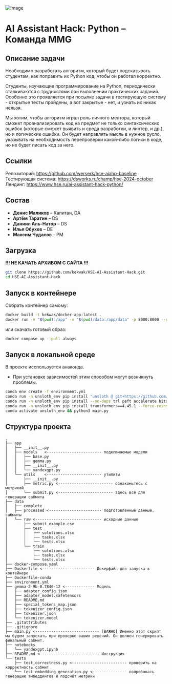 ![image](https://github.com/user-attachments/assets/678e6e14-ae3e-4aa6-a968-a81a333674e9)

# AI Assistant Hack: Python – Команда MMG

## Описание задачи
Необходимо разработать алгоритм, который будет подсказывать студентам, как поправить их Python код, чтобы он работал корректно.

Студенты, изучающие программирование на Python, периодически сталкиваются с трудностями при выполнении практических заданий. Особенно это проявляется при посылке задачи в тестирующую систему - открытые тесты пройдены, а вот закрытые - нет, и узнать их никак нельзя.

Мы хотим, чтобы алгоритм играл роль личного ментора, который сможет проанализировать код на предмет не только синтаксических ошибок (которые сможет выявить и среда разработки, и линтер, и др.), но и логические ошибки. Он будет направлять мысль в нужное русло, указывать на необходимость перепроверки какой-либо логики в коде, но не будет писать код за него.

## Ссылки
Репозиторий: https://github.com/werserk/hse-aiahp-baseline \
Тестирующая система: https://dsworks.ru/champ/hse-2024-october \
Лендинг: https://www.hse.ru/ai-assistant-hack-python/

## Состав
* **Денис Маликов** – Капитан, DA
* **Артём Таратин** – DS
* **Даниил Аль-Натор** – DS
* **Илья Обухов** – DE
* **Максим Чудасов** – PM

## Загрузка
**!!! НЕ КАЧАТЬ АРХИВОМ С САЙТА !!!**
```bash
git clone https://github.com/kekwak/HSE-AI-Assistant-Hack.git
cd HSE-AI-Assistant-Hack
```

## Запуск в контейнере
Собрать контейнер самому:
```bash
docker build -t kekwak/docker-app:latest .
docker run -v "$(pwd):/app" -v "$(pwd)/data:/app/data" -p 8000:8000 --gpus all --rm kekwak/docker-app:latest
```
или скачать готовый образ:
```bash
docker compose up --pull always
```

## Запуск в локальной среде
В проекте исспользуется анаконда.
* При установке зависимостей этим способом могут возникнуть проблемы.

```bash
conda env create -f environment.yml
conda run -n unsloth_env pip install "unsloth @ git+https://github.com/unslothai/unsloth.git@79a2112ca4a775ce0b3cb75f5074136cb54ea6df"
conda run -n unsloth_env pip install --no-deps trl peft accelerate bitsandbytes
conda run -n unsloth_env pip install transformers==4.45.1 --force-reinstall
conda activate unsloth_env && python3 main.py
```

## Структура проекта

```
.
├── app
│   ├── __init__.py
│   ├── models   <------------------------ подключаемые модели
│   │   ├── base.py
│   │   ├── gemma.py
│   │   ├── __init__.py
│   │   └── yandexgpt.py
│   └── utils    <------------------------ утилиты
│       ├── __init__.py
│       ├── metric.py <------------------------ ознакомьтесь с метрикой
│       └── submit.py <------------------------ здесь всё для генерации сабмита
├── data
│   ├── complete
│   ├── processed <----------------------- подготовленные данные, сабмиты
│   └── raw <----------------------------- исходные данные
│       ├── submit_example.csv
│       ├── test
│       │   ├── solutions.xlsx
│       │   ├── tasks.xlsx
│       │   └── tests.xlsx
│       └── train
│           ├── solutions.xlsx
│           ├── tasks.xlsx
│           └── tests.xlsx
├── docker-compose.yaml
├── Dockerfile <----------------------- Докерфайл для запуска в контейнере
├── Dockerfile-conda
├── environment.yml
├── gemma-2-9b-0.7846-12 <------------- Модель
│   ├── adapter_config.json
│   ├── adapter_model.safetensors
│   ├── README.md
│   ├── special_tokens_map.json
│   ├── tokenizer_config.json
│   ├── tokenizer.json
│   └── tokenizer.model
├── .gitattributes
├── .gitignore
├── main.py <---------------------------- [ВАЖНО] Именно этот скрипт мы будем запускать при проверке ваших решений. Он должен генерировать финальный сабмит.
├── notebooks
│   └── yandexgpt.ipynb
├── README.md <-------------------------- Инструкция
└── tests
    ├── test_correctness.py <------------------------ проверить на корректность сабмит
    └── test_embedding_generation.py <--------------- попробовать генерацию эмбеддингов и подсчёт метрики
```
